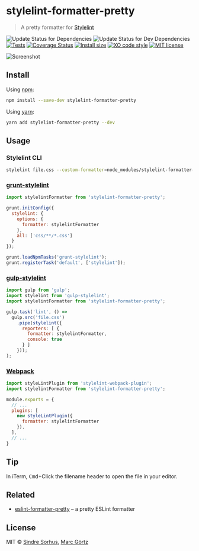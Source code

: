 # stylelint-formatter-pretty

> A pretty formatter for [Stylelint](https://stylelint.io/)

![Update Status for Dependencies](https://img.shields.io/david/dreamseer/stylelint-formatter-pretty.svg)
![Update Status for Dev Dependencies](https://img.shields.io/david/dev/dreamseer/stylelint-formatter-pretty.svg)
[![Tests](https://github.com/Dreamseer/stylelint-formatter-pretty/actions/workflows/run-tests.yml/badge.svg)](https://github.com/Dreamseer/stylelint-formatter-pretty/actions/workflows/run-tests.yml)
[![Coverage Status](https://coveralls.io/repos/github/Dreamseer/stylelint-formatter-pretty/badge.svg?branch=main)](https://coveralls.io/github/Dreamseer/stylelint-formatter-pretty?branch=main)
[![Install size](https://packagephobia.now.sh/badge?p=stylelint-formatter-pretty)](https://packagephobia.now.sh/result?p=stylelint-formatter-pretty)
[![XO code style](https://img.shields.io/badge/code_style-XO-5ed9c7.svg)](https://github.com/sindresorhus/xo)
[![MIT license](https://img.shields.io/github/license/dreamseer/stylelint-formatter-pretty.svg)](https://github.com/Dreamseer/stylelint-formatter-pretty/blob/main/LICENSE.md)

![Screenshot](screenshot.png)

## Install

Using [npm](https://www.npmjs.com/get-npm):

```bash
npm install --save-dev stylelint-formatter-pretty
```

Using [yarn](https://yarnpkg.com/):

```bash
yarn add stylelint-formatter-pretty --dev
```

## Usage

### Stylelint CLI

```bash
stylelint file.css --custom-formatter=node_modules/stylelint-formatter-pretty
```

### [grunt-stylelint](https://github.com/wikimedia/grunt-stylelint)

```js
import stylelintFormatter from 'stylelint-formatter-pretty';

grunt.initConfig({
  stylelint: {
    options: {
      formatter: stylelintFormatter
    },
    all: ['css/**/*.css']
  }
});

grunt.loadNpmTasks('grunt-stylelint');
grunt.registerTask('default', ['stylelint']);
```

### [gulp-stylelint](https://github.com/olegskl/gulp-stylelint)

```js
import gulp from 'gulp';
import stylelint from 'gulp-stylelint';
import stylelintFormatter from 'stylelint-formatter-pretty';

gulp.task('lint', () =>
  gulp.src('file.css')
    .pipe(stylelint({
      reporters: [ {
        formatter: stylelintFormatter,
        console: true
      } ]
    }));
);
```

### [Webpack](https://github.com/JaKXz/stylelint-webpack-plugin)

```js
import styleLintPlugin from 'stylelint-webpack-plugin';
import stylelintFormatter from 'stylelint-formatter-pretty';

module.exports = {
  // ...
  plugins: [
    new styleLintPlugin({
      formatter: stylelintFormatter
    }),
  ],
  // ...
}
```

## Tip

In iTerm, <kbd>Cmd</kbd>+Click the filename header to open the file in your editor.

## Related

* [eslint-formatter-pretty](https://github.com/sindresorhus/eslint-formatter-pretty) – a pretty ESLint formatter

## License

MIT © [Sindre Sorhus](https://sindresorhus.com/), [Marc Görtz](https://marcgoertz.de/)
